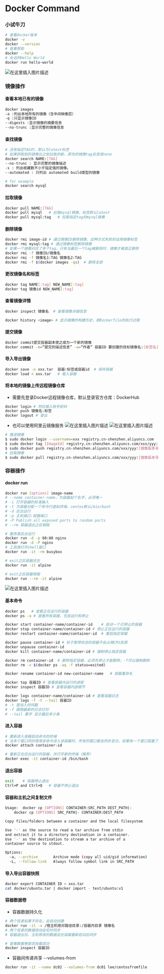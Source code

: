 # Docker Command

### 小试牛刀
```bash
# 查看docker版本
docker -v
docker --version
# 查看帮助
docker --help
# 永远的Hello World
docker run hello-world
```
![在这里插入图片描述](assets/373ddf1958db4dadbdf8696fde3e6ce1.png)

### 镜像操作

#### 查看本地已有的镜像
```bash
docker images
-a :列出本地所有的镜像（含中间映像层）
-q :只显示镜像ID
--digests :显示镜像的摘要信息
--no-trunc :显示完整的镜像信息
```
#### 查找镜像
```bash
# 没有指定TAG时，默认为latest标签
# 如果获取到的镜像比之前拉取的新，原先的镜像tag会变成none
docker search NAME:[TAG] 
--no-trunc : 显示完整的镜像描述
-s : 列出收藏数不小于指定值的镜像。
--automated : 只列出 automated build类型的镜像

# for example
docker search mysql
```

#### 拉取镜像
```bash
docker pull NAME:[TAG]
docker pull mysql	# 拉取mysql镜像，标签默认latest
docker pull mysql:tag	# 拉取指定tag的mysql镜像
```

#### 删除镜像
```bash
docker rmi image-id	# 通过镜像ID删除镜像，这种方式失败的话用镜像标签
docker rmi mysql:tag # 通过镜像标签删除镜像
# 如果一个镜像对应了多个tag，只有当最后一个tag被删除时，镜像才被真正删除
docker rmi -f 镜像ID/镜像名
docker rmi -f 镜像名1:TAG 镜像名2:TAG 
docker rmi -f $(docker images -qa)	# 删除全部
```

#### 更改镜像名和标签
```bash
docker tag NAME[:tag] NEW_NAME[:tag]
docker tag 镜像id NEW_NAME[:tag]
```

#### 查看镜像详情
```bash
docker inspect 镜像名  # 查看镜像详细信息

docker history <image> # 显示镜像的构建历史，即Dockerfile的执行过程
```

#### 提交镜像
```bash
docker commit提交容器副本使之成为一个新的镜像
docker commit -m=“提交的描述信息” -a=“作者” 容器ID 要创建的目标镜像名:[标签名] -p=true 提交时暂停容器运行
```

#### 导入导出镜像
```bash
docker save -o xxx.tar  容器:标签或容器id	# 保存容器
docker load < xxx.tar 	# 载入容器
```

#### 将本地的镜像上传远程镜像仓库
* 需要先登录Docker远程镜像仓库，默认登录官方仓库：DockerHub
```bash
docker login # 然后输入账号密码
docker push 镜像名:标签
docker logout # 登出
```
* 也可以使用阿里云镜像服务
  ![在这里插入图片描述](assets/20201004201721322.png)
  ![在这里插入图片描述](assets/2020100420175755.png)



```bash
# 推送镜像
$ sudo docker login --username=xxx registry.cn-shenzhen.aliyuncs.com
$ sudo docker tag [ImageId] registry.cn-shenzhen.aliyuncs.com/xxx/yyy:[镜像版本号]
$ sudo docker push registry.cn-shenzhen.aliyuncs.com/xxx/yyy:[镜像版本号]
# 拉取镜像
$ sudo docker pull registry.cn-shenzhen.aliyuncs.com/xxx/yyy:[镜像版本号]
```

### 容器操作
#### docker run
```bash
docker run [options] image-name
# --name container-name，为容器起个名字，必须唯一
# -i 打开容器的标准输入
# -t 为容器分配一个命令行虚拟终端，centos默认/bin/bash
# -d 后台运行
# -p 主机端口:容器端口
# -P Publish all exposed ports to random ports
# --rm 容器退出之后销毁
```

```bash
# 服务类后台运行
docker run -d -p 80:80 nginx
docker run -d -P nginx
# 工具类打开shell窗口
docker run -it -rm busybox

# exit之后容器还在
docker run -it alpine

# exit之后容器销毁
docker run --rm -it alpine
```
![在这里插入图片描述](assets/8b4a6933ba414db5864ea2c311c6175f.png)

#### 基本命令
```bash
docker ps	# 查看正在运行的容器
docker ps -a # 查看所有容器，包括运行和停止

docker start container-name/container-id	# 启动一个已停止的容器
docker stop container-name/container-id	# 停止正在运行的容器
docker restart container-name/container-id	# 重启指定容器

docker pause container-id # 处于暂停状态的容器不会占用CPU资源
docker unpause container-id
docker kill container-name/container-id	# 强制停止指定容器

docker rm container-id	# 删除指定容器，必须先停止才能删除，-f可以强制删除
docker rm -v $(docker ps -aq -f status=exited)

docker rename container-id new-container-name	# 容器重命名

docker top 容器ID	# 查看容器内运行的进程
docker inspect 容器ID	# 查看容器内部细节

docker logs container-name/container-id	# 查看容器日志
docker logs -f -t --tail 容器ID
# -t 是加入时间戳
# -f 跟随最新的日志打印
# --tail 数字 显示最后多少条
```

#### 进入容器
```bash
# 重新进入容器启动命令的终端
# 当多个窗口同时使用该命令进入该容器时，所有的窗口都会同步显示。如果有一个窗口阻塞了，那么其他窗口也无法再进行操作。
docker attach container-id

# 重新正在后台运行的容器，并打开新的终端（推荐）
docker exec -it container-id /bin/bash
```
#### 退出容器
```bash
exit	# 容器停止退出
Ctrl+P and Ctrl+Q	# 容器不停止退出
```

#### 容器和主机之间复制文件
```bash
Usage:	docker cp [OPTIONS] CONTAINER:SRC_PATH DEST_PATH|-
	docker cp [OPTIONS] SRC_PATH|- CONTAINER:DEST_PATH

Copy files/folders between a container and the local filesystem

Use '-' as the source to read a tar archive from stdin
and extract it to a directory destination in a container.
Use '-' as the destination to stream a tar archive of a
container source to stdout.

Options:
  -a, --archive       Archive mode (copy all uid/gid information)
  -L, --follow-link   Always follow symbol link in SRC_PATH

```

#### 导入导出容器快照
```bash
docker export CONTAINER ID > xxx.tar
cat docker/ubuntu.tar | docker import - test/ubuntu:v1
```

#### 容器数据卷

* 容器数据持久化

```bash
# 两个目录如果不存在，会自动创建
docker run -it -v /宿主机绝对路径目录:/容器内目录 镜像名
# 两个目录的数据改动会实时同步
# 容器退出后，主机修改的数据会在容器重新启动后同步

# 查看数据卷是否挂载成功
docker inspect 容器ID
```

* 容器间传递共享 --volumes-from
```bash
docker run -it --name dc02 --volumes-from dc01 lee/centosfromfile
```



